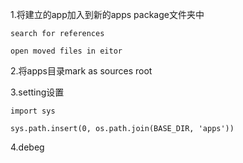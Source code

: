 1.将建立的app加入到新的apps package文件夹中

```
search for references

open moved files in eitor
```

2.将apps目录mark as sources root

3.setting设置

```
import sys

sys.path.insert(0, os.path.join(BASE_DIR, 'apps'))
```

4.debeg